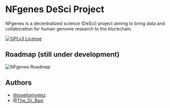 # NFgenes DeSci Project

NFgenes is a decentralized science (DeSci) project aiming to bring data and collaboration for human genome research to the blockchain.

[![GPLv3 License](https://img.shields.io/badge/License-GPL%20v3-yellow.svg)](https://opensource.org/licenses/)

## Roadmap (still under development)

![NFgenes Roadmap]()

## Authors
- [@joselionlvelez](https://github.com/joselvelez)
- [@The_Dr_Basi](https://twitter.com/The_Dr_Basi)
